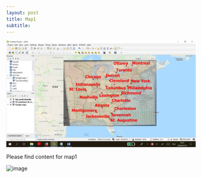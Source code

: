```yaml
---
layout: post
title: Map1
subtitle: 
---
```



![mapping](/img/finished1.png)


Please find content for map1

![image](https://user-images.githubusercontent.com/48948997/56920848-9b1cc900-6ac4-11e9-8f39-9c8cbd21a945.png)
